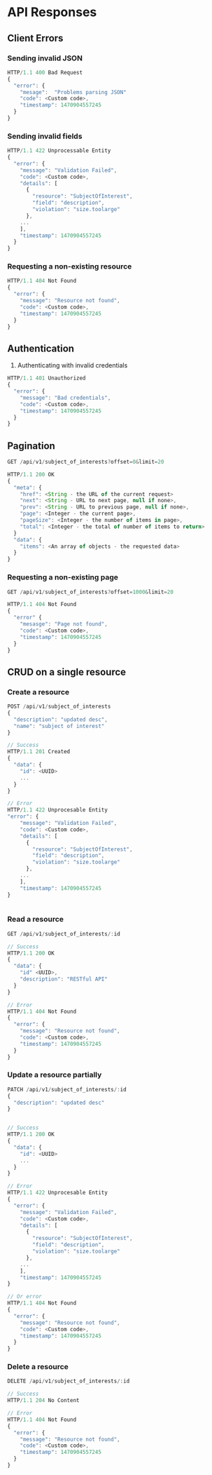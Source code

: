 # API Responses

## Client Errors

### Sending invalid JSON  

```javascript
HTTP/1.1 400 Bad Request
{
  "error": {
    "mesage":  "Problems parsing JSON"
    "code": <Custom code>,
    "timestamp": 1470904557245
  }
}

```
### Sending invalid fields

```javascript
HTTP/1.1 422 Unprocessable Entity
{
  "error": {
    "message": "Validation Failed",
    "code": <Custom code>,
    "details": [
      {
        "resource": "SubjectOfInterest",
        "field": "description",
        "violation": "size.toolarge"
      },
    ...
    ],
    "timestamp": 1470904557245
  }
}  
```
### Requesting a non-existing resource

```javascript
HTTP/1.1 404 Not Found
{
  "error": {
    "message": "Resource not found",
    "code": <Custom code>,
    "timestamp": 1470904557245
  }
}
```
## Authentication 
1. Authenticating with invalid credentials

```javascript
HTTP/1.1 401 Unauthorized
{
  "error": {
    "message": "Bad credentials",
    "code": <Custom code>,
    "timestamp": 1470904557245
  }
}
```

## Pagination

```javascript
GET /api/v1/subject_of_interests?offset=0&limit=20

HTTP/1.1 200 OK
{
  "meta": {
    "href": <String - the URL of the current request>
    "next": <String - URL to next page, null if none>,
    "prev": <String - URL to previous page, null if none>,
    "page": <Integer - the current page>,
    "pageSize": <Integer - the number of items in page>,
    "total": <Integer - the total of number of items to return>
  }
  "data": {
    "items": <An array of objects - the requested data>
  }
}
```

### Requesting a non-existing page

```javascript
GET /api/v1/subject_of_interests?offset=1000&limit=20

HTTP/1.1 404 Not Found
{
  "error" {
    "mesasge": "Page not found",
    "code": <Custom code>,
    "timestamp": 1470904557245
  }
}

```

## CRUD on a single resource 

### Create a resource


```javascript
POST /api/v1/subject_of_interests
{
  "description": "updated desc",
  "name": "subject of interest"
}

// Success
HTTP/1.1 201 Created
{
  "data": {
    "id": <UUID>
    ...
  }
}  

// Error
HTTP/1.1 422 Unprocesable Entity
"error": {
    "message": "Validation Failed",
    "code": <Custom code>,
    "details": [
      {
        "resource": "SubjectOfInterest",
        "field": "description",
        "violation": "size.toolarge"
      },
    ...
    ],
    "timestamp": 1470904557245
}
  
```

### Read a resource

```javascript
GET /api/v1/subject_of_interests/:id

// Success
HTTP/1.1 200 OK
{
  "data": {
    "id" <UUID>,
    "description": "RESTful API"
  }
}

// Error
HTTP/1.1 404 Not Found
{
  "error": {
    "message": "Resource not found",
    "code": <Custom code>,
    "timestamp": 1470904557245
  }
}
```

### Update a resource partially

```javascript
PATCH /api/v1/subject_of_interests/:id
{
  "description": "updated desc"
}


// Success
HTTP/1.1 200 OK
{
  "data": {
    "id": <UUID>
    ...
  }
}  

// Error
HTTP/1.1 422 Unprocesable Entity
{
  "error": {
    "message": "Validation Failed",
    "code": <Custom code>,
    "details": [
      {
        "resource": "SubjectOfInterest",
        "field": "description",
        "violation": "size.toolarge"
      },
    ...
    ],
    "timestamp": 1470904557245
}

// Or error
HTTP/1.1 404 Not Found
{
  "error": {
    "message": "Resource not found",
    "code": <Custom code>,
    "timestamp": 1470904557245
  }
}
```

### Delete a resource

```javascript
DELETE /api/v1/subject_of_interests/:id

// Success
HTTP/1.1 204 No Content

// Error
HTTP/1.1 404 Not Found
{
  "error": {
    "message": "Resource not found",
    "code": <Custom code>,
    "timestamp": 1470904557245
  }
}
```



